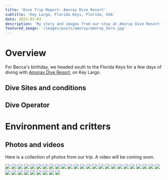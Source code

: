 ```yaml
---
title: 'Dive Trip Report: Amoray Dive Resort'
subtitle: 'Key Largo, Florida Keys, Florida, USA'
date: 2023-03-03
description: 'My story and images from our stay at Amoray Dive Resort for some diving in the Florida Keys.'
featured_image: '/images/posts/amoray/amoray_hero.jpg'
---
```


# Overview

For Becca's birthday, we headed south to the Florida Keys for a few days of diving with [Amoray Dive Resort](https://www.amoray.com), on Key Largo.

## Dive Sites and conditions

## Dive Operator

# Environment and critters

## Photos and videos

Here is a collection of photos from our trip. A video will be coming soon.

<div class="gallery" data-columns="4">
    <img src="/images/posts/amoray/IMG_0804.jpg">
    <img src="/images/posts/amoray/IMG_0806.jpg">
    <img src="/images/posts/amoray/IMG_0815.jpg">
    <img src="/images/posts/amoray/IMG_0821.jpg">
    <img src="/images/posts/amoray/IMG_0824.jpg">
    <img src="/images/posts/amoray/IMG_0831.jpg">
    <img src="/images/posts/amoray/IMG_0836.jpg">
    <img src="/images/posts/amoray/IMG_0847.jpg">
    <img src="/images/posts/amoray/IMG_0855.jpg">
    <img src="/images/posts/amoray/IMG_0857.jpg">
    <img src="/images/posts/amoray/IMG_0859.jpg">
    <img src="/images/posts/amoray/IMG_0870.jpg">
    <img src="/images/posts/amoray/IMG_0878.jpg">
    <img src="/images/posts/amoray/IMG_0885.jpg">
    <img src="/images/posts/amoray/IMG_0900.jpg">
    <img src="/images/posts/amoray/IMG_0904.jpg">
    <img src="/images/posts/amoray/IMG_0915.jpg">
    <img src="/images/posts/amoray/IMG_0918.jpg">
    <img src="/images/posts/amoray/IMG_0920.jpg">
    <img src="/images/posts/amoray/IMG_0925.jpg">
    <img src="/images/posts/amoray/IMG_0929.jpg">
    <img src="/images/posts/amoray/IMG_0931.jpg">
    <img src="/images/posts/amoray/IMG_0936.jpg">
    <img src="/images/posts/amoray/IMG_0941.jpg">
    <img src="/images/posts/amoray/IMG_0944.jpg">
    <img src="/images/posts/amoray/IMG_0953.jpg">
    <img src="/images/posts/amoray/IMG_0963.jpg">
    <img src="/images/posts/amoray/IMG_0977.jpg">
    <img src="/images/posts/amoray/IMG_0980.jpg">
    <img src="/images/posts/amoray/IMG_3080.jpg">
    <img src="/images/posts/amoray/IMG_3083.jpg">
    <img src="/images/posts/amoray/IMG_3090.jpg">
    <img src="/images/posts/amoray/IMG_3106.jpg">
    <img src="/images/posts/amoray/IMG_3111.jpg">
</div>
